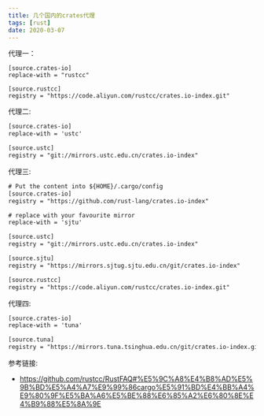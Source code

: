 ```yaml
---
title: 几个国内的crates代理
tags: [rust]
date: 2020-03-07
---
```

代理一：
```
[source.crates-io]
replace-with = "rustcc"

[source.rustcc]
registry = "https://code.aliyun.com/rustcc/crates.io-index.git"
```

代理二:
```txt
[source.crates-io]
replace-with = 'ustc'

[source.ustc]
registry = "git://mirrors.ustc.edu.cn/crates.io-index"
```

代理三:
```txt
# Put the content into ${HOME}/.cargo/config
[source.crates-io]
registry = "https://github.com/rust-lang/crates.io-index"

# replace with your favourite mirror
replace-with = 'sjtu'

[source.ustc]
registry = "git://mirrors.ustc.edu.cn/crates.io-index"

[source.sjtu]
registry = "https://mirrors.sjtug.sjtu.edu.cn/git/crates.io-index"

[source.rustcc]
registry = "https://code.aliyun.com/rustcc/crates.io-index.git"
```

代理四:
```txt
[source.crates-io]
replace-with = 'tuna'

[source.tuna]
registry = "https://mirrors.tuna.tsinghua.edu.cn/git/crates.io-index.git"
```
参考链接:
* https://github.com/rustcc/RustFAQ#%E5%9C%A8%E4%B8%AD%E5%9B%BD%E5%A4%A7%E9%99%86cargo%E5%91%BD%E4%BB%A4%E9%80%9F%E5%BA%A6%E5%BE%88%E6%85%A2%E6%80%8E%E4%B9%88%E5%8A%9E
